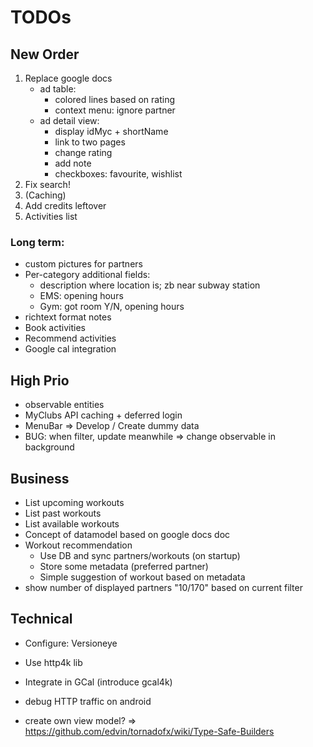 
# TODOs

## New Order

1. Replace google docs
    * ad table:
        * colored lines based on rating
        * context menu: ignore partner
    * ad detail view:
        * display idMyc + shortName
        * link to two pages
        * change rating
        * add note
        * checkboxes: favourite, wishlist
1. Fix search!
1. (Caching)
1. Add credits leftover
1. Activities list

### Long term:

* custom pictures for partners
* Per-category additional fields:
    * description where location is; zb near subway station
    * EMS: opening hours
    * Gym: got room Y/N, opening hours
* richtext format notes
* Book activities
* Recommend activities
* Google cal integration

## High Prio

* observable entities
* MyClubs API caching + deferred login
* MenuBar => Develop / Create dummy data
* BUG: when filter, update meanwhile => change observable in background

## Business

* List upcoming workouts
* List past workouts
* List available workouts
* Concept of datamodel based on google docs doc
* Workout recommendation
    * Use DB and sync partners/workouts (on startup)
    * Store some metadata (preferred partner)
    * Simple suggestion of workout based on metadata
* show number of displayed partners "10/170" based on current filter 

## Technical

* Configure: Versioneye
* Use http4k lib
* Integrate in GCal (introduce gcal4k)
* debug HTTP traffic on android


* create own view model? => https://github.com/edvin/tornadofx/wiki/Type-Safe-Builders

